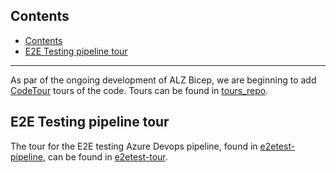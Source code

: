 <!-- markdownlint-disable -->
## Contents
<!-- markdownlint-restore -->

- [Contents](#contents)
- [E2E Testing pipeline tour](#e2e-testing-pipeline-tour)

---

As par of the ongoing development of ALZ Bicep, we are beginning to add [CodeTour](https://marketplace.visualstudio.com/items?itemName=vsls-contrib.codetour) tours of the code. Tours can be found in [tours_repo]. 


## E2E Testing pipeline tour

The tour for the E2E testing Azure Devops pipeline, found in [e2etest-pipeline], can be found in [e2etest-tour].



[tours_repo]:                                 https://github.com/Azure/ALZ-Bicep/.vscode/tours "Tours - Home"
[e2etest-pipeline]:                           https://github.com/Azure/ALZ-Bicep/tests/pipelines/bicep-build-to-validate.yml "E2E Test pipeline"
[e2etest-tour]:                               https://github.com/Azure/ALZ-Bicep/.vscode/tours/E2Etesttour.tour "E2E Test pipeline tour"
